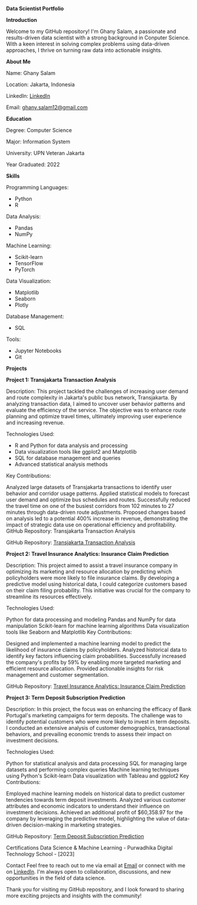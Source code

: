 **Data Scientist Portfolio**


**Introduction**

Welcome to my GitHub repository! I'm Ghany Salam, a passionate and results-driven data scientist with a strong background in Conputer Science. With a keen interest in solving complex problems using data-driven approaches, I thrive on turning raw data into actionable insights.

**About Me**

Name: Ghany Salam

Location: Jakarta, Indonesia

LinkedIn: [LinkedIn](https://www.linkedin.com/in/ghanysalam/)

Email: ghany.salam12@gmail.com

**Education**

Degree: Computer Science

Major: Information System

University: UPN Veteran Jakarta

Year Graduated: 2022

**Skills**

Programming Languages:
- Python
- R

Data Analysis:
- Pandas
- NumPy

Machine Learning:
- Scikit-learn
- TensorFlow
- PyTorch

Data Visualization:
- Matplotlib
- Seaborn
- Plotly

Database Management:
- SQL

Tools:
- Jupyter Notebooks
- Git

**Projects**

**Project 1: Transjakarta Transaction Analysis**

Description: This project tackled the challenges of increasing user demand and route complexity in Jakarta's public bus network, Transjakarta. By analyzing transaction data, I aimed to uncover user behavior patterns and evaluate the efficiency of the service. The objective was to enhance route planning and optimize travel times, ultimately improving user experience and increasing revenue.

Technologies Used:

- R and Python for data analysis and processing
- Data visualization tools like ggplot2 and Matplotlib
- SQL for database management and queries
- Advanced statistical analysis methods

Key Contributions:

Analyzed large datasets of Transjakarta transactions to identify user behavior and corridor usage patterns.
Applied statistical models to forecast user demand and optimize bus schedules and routes.
Successfully reduced the travel time on one of the busiest corridors from 102 minutes to 27 minutes through data-driven route adjustments.
Proposed changes based on analysis led to a potential 400% increase in revenue, demonstrating the impact of strategic data use on operational efficiency and profitability.
GitHub Repository: Transjakarta Transaction Analysis

GitHub Repository:  [Transjakarta Transaction Analysis](https://github.com/ghanysalam/Capstone_2-Transjakarta_Transactions_Analysis)

**Project 2: Travel Insurance Analytics: Insurance Claim Prediction**

Description: This project aimed to assist a travel insurance company in optimizing its marketing and resource allocation by predicting which policyholders were more likely to file insurance claims. By developing a predictive model using historical data, I could categorize customers based on their claim filing probability. This initiative was crucial for the company to streamline its resources effectively.

Technologies Used:

Python for data processing and modeling
Pandas and NumPy for data manipulation
Scikit-learn for machine learning algorithms
Data visualization tools like Seaborn and Matplotlib
Key Contributions:

Designed and implemented a machine learning model to predict the likelihood of insurance claims by policyholders.
Analyzed historical data to identify key factors influencing claim probabilities.
Successfully increased the company's profits by 59% by enabling more targeted marketing and efficient resource allocation.
Provided actionable insights for risk management and customer segmentation.

GitHub Repository:  [Travel Insurance Analytics: Insurance Claim Prediction](https://github.com/ghanysalam/Capstone-3-Travel-Insurance-Prediction-Claim)

**Project 3: Term Deposit Subscription Prediction**

Description: In this project, the focus was on enhancing the efficacy of Bank Portugal's marketing campaigns for term deposits. The challenge was to identify potential customers who were more likely to invest in term deposits. I conducted an extensive analysis of customer demographics, transactional behaviors, and prevailing economic trends to assess their impact on investment decisions.

Technologies Used:

Python for statistical analysis and data processing
SQL for managing large datasets and performing complex queries
Machine learning techniques using Python's Scikit-learn
Data visualization with Tableau and ggplot2
Key Contributions:

Employed machine learning models on historical data to predict customer tendencies towards term deposit investments.
Analyzed various customer attributes and economic indicators to understand their influence on investment decisions.
Achieved an additional profit of $60,358.97 for the company by leveraging the predictive model, highlighting the value of data-driven decision-making in marketing strategies.

GitHub Repository: [Term Deposit Subscription Prediction](https://github.com/PurwadhikaDev/BetaGroup_JC_DS_OL_11_FinalProject)

Certifications
Data Science & Machine Learning - Purwadhika Digital Technology School - [2023]

Contact
Feel free to reach out to me via email at [Email](ghany.salam12@gmail.com) or connect with me on [LinkedIn](https://www.linkedin.com/in/ghanysalam/). I'm always open to collaboration, discussions, and new opportunities in the field of data science.

Thank you for visiting my GitHub repository, and I look forward to sharing more exciting projects and insights with the community!
